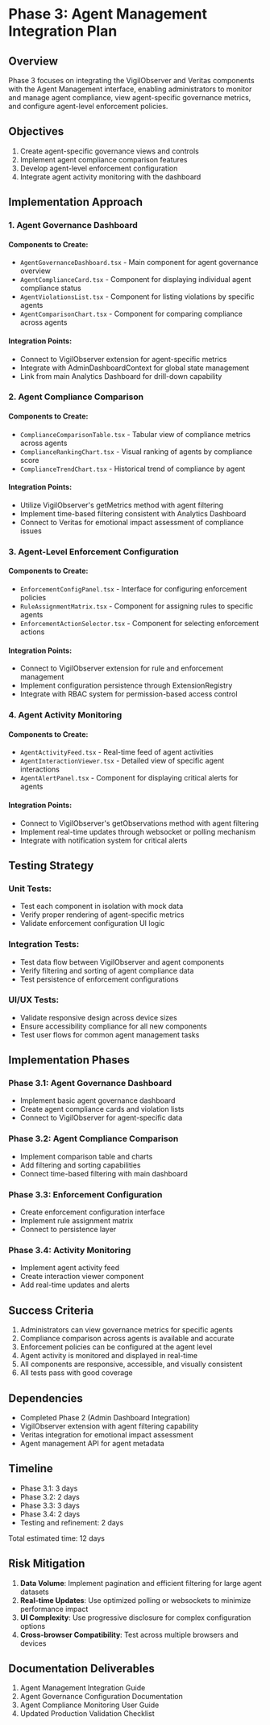 # Phase 3: Agent Management Integration Plan

## Overview

Phase 3 focuses on integrating the VigilObserver and Veritas components with the Agent Management interface, enabling administrators to monitor and manage agent compliance, view agent-specific governance metrics, and configure agent-level enforcement policies.

## Objectives

1. Create agent-specific governance views and controls
2. Implement agent compliance comparison features
3. Develop agent-level enforcement configuration
4. Integrate agent activity monitoring with the dashboard

## Implementation Approach

### 1. Agent Governance Dashboard

#### Components to Create:
- `AgentGovernanceDashboard.tsx` - Main component for agent governance overview
- `AgentComplianceCard.tsx` - Component for displaying individual agent compliance status
- `AgentViolationsList.tsx` - Component for listing violations by specific agents
- `AgentComparisonChart.tsx` - Component for comparing compliance across agents

#### Integration Points:
- Connect to VigilObserver extension for agent-specific metrics
- Integrate with AdminDashboardContext for global state management
- Link from main Analytics Dashboard for drill-down capability

### 2. Agent Compliance Comparison

#### Components to Create:
- `ComplianceComparisonTable.tsx` - Tabular view of compliance metrics across agents
- `ComplianceRankingChart.tsx` - Visual ranking of agents by compliance score
- `ComplianceTrendChart.tsx` - Historical trend of compliance by agent

#### Integration Points:
- Utilize VigilObserver's getMetrics method with agent filtering
- Implement time-based filtering consistent with Analytics Dashboard
- Connect to Veritas for emotional impact assessment of compliance issues

### 3. Agent-Level Enforcement Configuration

#### Components to Create:
- `EnforcementConfigPanel.tsx` - Interface for configuring enforcement policies
- `RuleAssignmentMatrix.tsx` - Component for assigning rules to specific agents
- `EnforcementActionSelector.tsx` - Component for selecting enforcement actions

#### Integration Points:
- Connect to VigilObserver extension for rule and enforcement management
- Implement configuration persistence through ExtensionRegistry
- Integrate with RBAC system for permission-based access control

### 4. Agent Activity Monitoring

#### Components to Create:
- `AgentActivityFeed.tsx` - Real-time feed of agent activities
- `AgentInteractionViewer.tsx` - Detailed view of specific agent interactions
- `AgentAlertPanel.tsx` - Component for displaying critical alerts for agents

#### Integration Points:
- Connect to VigilObserver's getObservations method with agent filtering
- Implement real-time updates through websocket or polling mechanism
- Integrate with notification system for critical alerts

## Testing Strategy

### Unit Tests:
- Test each component in isolation with mock data
- Verify proper rendering of agent-specific metrics
- Validate enforcement configuration UI logic

### Integration Tests:
- Test data flow between VigilObserver and agent components
- Verify filtering and sorting of agent compliance data
- Test persistence of enforcement configurations

### UI/UX Tests:
- Validate responsive design across device sizes
- Ensure accessibility compliance for all new components
- Test user flows for common agent management tasks

## Implementation Phases

### Phase 3.1: Agent Governance Dashboard
- Implement basic agent governance dashboard
- Create agent compliance cards and violation lists
- Connect to VigilObserver for agent-specific data

### Phase 3.2: Agent Compliance Comparison
- Implement comparison table and charts
- Add filtering and sorting capabilities
- Connect time-based filtering with main dashboard

### Phase 3.3: Enforcement Configuration
- Create enforcement configuration interface
- Implement rule assignment matrix
- Connect to persistence layer

### Phase 3.4: Activity Monitoring
- Implement agent activity feed
- Create interaction viewer component
- Add real-time updates and alerts

## Success Criteria

1. Administrators can view governance metrics for specific agents
2. Compliance comparison across agents is available and accurate
3. Enforcement policies can be configured at the agent level
4. Agent activity is monitored and displayed in real-time
5. All components are responsive, accessible, and visually consistent
6. All tests pass with good coverage

## Dependencies

- Completed Phase 2 (Admin Dashboard Integration)
- VigilObserver extension with agent filtering capability
- Veritas integration for emotional impact assessment
- Agent management API for agent metadata

## Timeline

- Phase 3.1: 3 days
- Phase 3.2: 2 days
- Phase 3.3: 3 days
- Phase 3.4: 2 days
- Testing and refinement: 2 days

Total estimated time: 12 days

## Risk Mitigation

1. **Data Volume**: Implement pagination and efficient filtering for large agent datasets
2. **Real-time Updates**: Use optimized polling or websockets to minimize performance impact
3. **UI Complexity**: Use progressive disclosure for complex configuration options
4. **Cross-browser Compatibility**: Test across multiple browsers and devices

## Documentation Deliverables

1. Agent Management Integration Guide
2. Agent Governance Configuration Documentation
3. Agent Compliance Monitoring User Guide
4. Updated Production Validation Checklist

